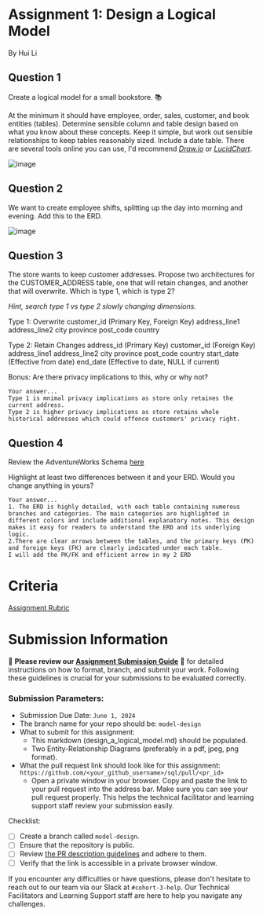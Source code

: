 # Assignment 1: Design a Logical Model
By Hui Li
## Question 1
Create a logical model for a small bookstore. 📚

At the minimum it should have employee, order, sales, customer, and book entities (tables). Determine sensible column and table design based on what you know about these concepts. Keep it simple, but work out sensible relationships to keep tables reasonably sized. Include a date table. There are several tools online you can use, I'd recommend [_Draw.io_](https://www.drawio.com/) or [_LucidChart_](https://www.lucidchart.com/pages/).

![image](https://github.com/littlehappy93/sql/assets/167244237/13e42057-904b-4ea1-b6db-2f1ed38b14a0)

## Question 2
We want to create employee shifts, splitting up the day into morning and evening. Add this to the ERD.

![image](https://github.com/littlehappy93/sql/assets/167244237/853a91ee-2d7b-49b8-9529-88026327e670)

## Question 3
The store wants to keep customer addresses. Propose two architectures for the CUSTOMER_ADDRESS table, one that will retain changes, and another that will overwrite. Which is type 1, which is type 2?

_Hint, search type 1 vs type 2 slowly changing dimensions._

Type 1: Overwrite
customer_id (Primary Key, Foreign Key)
address_line1
address_line2
city
province
post_code
country

Type 2: Retain Changes
address_id (Primary Key)
customer_id (Foreign Key)
address_line1
address_line2
city
province
post_code
country
start_date (Effective from date)
end_date (Effective to date, NULL if current)


Bonus: Are there privacy implications to this, why or why not?
```
Your answer...
Type 1 is mnimal privacy implications as store only retaines the current address.
Type 2 is higher privacy implications as store retains whole historical addresses which could offence customers' privacy right. 
```

## Question 4
Review the AdventureWorks Schema [here](https://i.stack.imgur.com/LMu4W.gif)

Highlight at least two differences between it and your ERD. Would you change anything in yours?
```
Your answer...
1. The ERD is highly detailed, with each table containing numerous branches and categories. The main categories are highlighted in different colors and include additional explanatory notes. This design makes it easy for readers to understand the ERD and its underlying logic.
2.There are clear arrows between the tables, and the primary keys (PK) and foreign keys (FK) are clearly indicated under each table.
I will add the PK/FK and efficient arrow in my 2 ERD
```

# Criteria

[Assignment Rubric](./assignment_rubric.md)

# Submission Information

🚨 **Please review our [Assignment Submission Guide](https://github.com/UofT-DSI/onboarding/blob/main/onboarding_documents/submissions.md)** 🚨 for detailed instructions on how to format, branch, and submit your work. Following these guidelines is crucial for your submissions to be evaluated correctly.

### Submission Parameters:
* Submission Due Date: `June 1, 2024`
* The branch name for your repo should be: `model-design`
* What to submit for this assignment:
    * This markdown (design_a_logical_model.md) should be populated.
    * Two Entity-Relationship Diagrams (preferably in a pdf, jpeg, png format).
* What the pull request link should look like for this assignment: `https://github.com/<your_github_username>/sql/pull/<pr_id>`
    * Open a private window in your browser. Copy and paste the link to your pull request into the address bar. Make sure you can see your pull request properly. This helps the technical facilitator and learning support staff review your submission easily.

Checklist:
- [ ] Create a branch called `model-design`.
- [ ] Ensure that the repository is public.
- [ ] Review [the PR description guidelines](https://github.com/UofT-DSI/onboarding/blob/main/onboarding_documents/submissions.md#guidelines-for-pull-request-descriptions) and adhere to them.
- [ ] Verify that the link is accessible in a private browser window.

If you encounter any difficulties or have questions, please don't hesitate to reach out to our team via our Slack at `#cohort-3-help`. Our Technical Facilitators and Learning Support staff are here to help you navigate any challenges.
